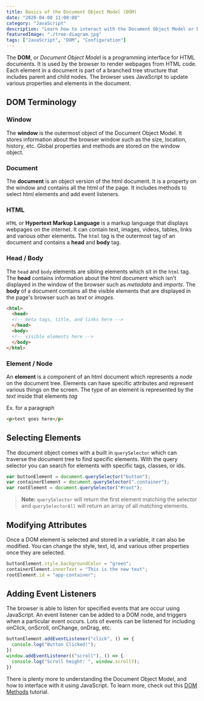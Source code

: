 ```yaml
---
title: Basics of the Document Object Model (DOM)
date: "2020-04-08 11:00:00"
category: "JavaScript"
description: "Learn how to interact with the Document Object Model or DOM. Render and interact with html pages using vanilla JavaScript."
featuredImage: "./tree-diagram.jpg"
tags: ["JavaScript", "DOM", "Configuration"]
---
```


The **DOM**, or *Document Object Mode*l is a programming interface for HTML documents. It is used by the browser to render webpages from HTML code. Each element in a document is part of a branched tree structure that includes parent and child nodes. The browser uses JavaScript to update various properties and elements in the document.

## DOM Terminology

### Window

The **window** is the outermost object of the Document Object Model. It stores information about the browser window such as the size, location, history, etc. Global properties and methods are stored on the window object.

### Document

The **document** is an object version of the html document. It is a property on the window and contains all the html of the page. It includes methods to select html elements and add event listeners. 

### HTML

`HTML` or **Hypertext Markup Language** is a markup language that displays webpages on the internet. It can contain text, images, videos, tables, links and various other elements. The `html` tag is the outermost tag of an document and contains a **head** and **body** tag.

### Head / Body

The `head` and `body` elements are sibling elements which sit in the `html` tag. The **head** contains information about the html document which isn't displayed in the window of the browser such as *metadata* and *imports*. The **body** of a document contains all the visible elements that are displayed in the page's browser such as *text* or *images*.

```html
<html>
  <head>
  <!-- meta tags, title, and links here -->
  </head>
  <body>
  <!-- visible elements here -->
  </body>
</html>
```

### Element / Node

An **element** is a component of an html document which represents a *node* on the document tree. Elements can have specific attributes and represent various things on the screen. The type of an element is represented by the *text* inside that elements *tag* 

Ex. for a paragraph

```html
<p>text goes here</p>
```

## Selecting Elements

The document object comes with a built in `querySelector` which can traverse the document tree to find specific elements. With the query selector you can search for elements with specific tags, classes, or ids.

```javascript
var buttonElement = document.querySelector("button");
var containerElement = document.querySelector(".container");
var rootElement = document.querySelector("#root");
```

> **Note:** `querySelector` will return the first element matching the selector and `querySelectorAll` will return an array of all matching elements.

## Modifying Attributes

Once a DOM element is selected and stored in a variable, it can also be modified. You can change the style, text, id, and various other properties once they are selected.

```javascript
buttonElement.style.backgroundColor = "green";
containerElement.innerText = "This is the new text";
rootElement.id = "app-container";
```

## Adding Event Listeners

The browser is able to listen for specified events that are occur using JavaScript. An event listener can be added to a DOM node, and triggers when a particular event occurs. Lots of events can be listened for including onClick, onScroll, onChange, onDrag, etc. 

```javascript
buttonElement.addEventListener("click", () => {
  console.log("Button Clicked!");
})
window.addEventListener(("scroll"), () => {
  console.log("Scroll height: ", window.scrollY);
})
```

There is plenty more to understanding the Document Object Model, and how to interface with it using JavaScript. To learn more, check out this [DOM Methods](/javascript-dom-methods) tutorial.